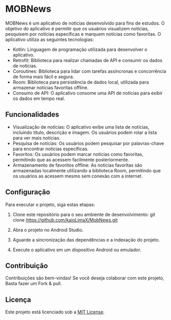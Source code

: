# MOBNews

MOBNews é um aplicativo de notícias desenvolvido para fins de estudos. O objetivo do aplicativo é permitir que os usuários visualizem notícias, pesquisem por notícias específicas e marquem notícias como favoritas. O aplicativo utiliza as seguintes tecnologias:

- Kotlin: Linguagem de programação utilizada para desenvolver o aplicativo.
- Retrofit: Biblioteca para realizar chamadas de API e consumir os dados de notícias.
- Coroutines: Biblioteca para lidar com tarefas assíncronas e concorrência de forma mais fácil e segura.
- Room: Biblioteca para persistência de dados local, utilizada para armazenar notícias favoritas offline.
- Consumo de API: O aplicativo consome uma API de notícias para exibir os dados em tempo real.

## Funcionalidades

- Visualização de notícias: O aplicativo exibe uma lista de notícias, incluindo título, descrição e imagem. Os usuários podem rolar a lista para ver mais notícias.
- Pesquisa de notícias: Os usuários podem pesquisar por palavras-chave para encontrar notícias específicas.
- Favoritos: Os usuários podem marcar notícias como favoritas, permitindo que as acessem facilmente posteriormente.
- Armazenamento de favoritos offline: As notícias favoritas são armazenadas localmente utilizando a biblioteca Room, permitindo que os usuários as acessem mesmo sem conexão com a internet.

## Configuração

Para executar o projeto, siga estas etapas:

1. Clone este repositório para o seu ambiente de desenvolvimento:
git clone https://github.com/kaioLimaX/MobNews.git

2. Abra o projeto no Android Studio.

3. Aguarde a sincronização das dependências e a indexação do projeto.

4. Execute o aplicativo em um dispositivo Android ou emulador.

## Contribuição

Contribuições são bem-vindas! Se você deseja colaborar com este projeto, Basta fazer um Fork & pull.


## Licença

Este projeto está licenciado sob a [MIT License](LICENSE).

   


